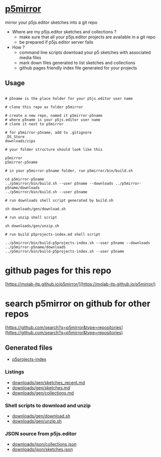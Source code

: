 # [p5mirror](https://github.com/molab-itp/p5mirror)

mirror your p5js.editor sketches into a git repo

- Where are my p5js.editor sketches and collections ?
  - make sure that all your p5js.editor projects are available in a git repo
  - be prepared if p5js.editor server fails
- How ?
  - command line scripts download your p5 sketches with associated media files
  - mark down files generated to list sketches and collections
  - github pages friendly index file generated for your projects

## Usage

```

# p5name is the place holder for your p5js.editor user name

# clone this repo as folder p5mirror

# create a new repo, named it p5mirror-p5name
# where p5name is your p5js.editor user name
# clone it next to p5mirror

# for p5mirror-p5name, add to .gitignore
.DS_Store
downloads/zips

# your folder structure should look like this

p5mirror
p5mirror-p5name

# in your p5mirror-p5name folder, run p5mirror/bin/build.sh

cd p5mirror-p5name
../p5mirror/bin/build.sh --user p5name --downloads ../p5mirror-p5name/downloads
../p5mirror/bin/build.sh --user p5name

# run downloads shell script generated by build.sh

sh downloads/gen/download.sh

# run unzip shell script

sh downloads/gen/unzip.sh

# run build p5projects-index.md shell script

../p5mirror/bin/build-p5projects-index.sh --user p5name --downloads ../p5mirror-p5name/downloads
../p5mirror/bin/build-p5projects-index.sh --user p5name

```

# github pages for this repo

[https://molab-itp.github.io/p5mirror/](https://molab-itp.github.io/p5mirror/)

# search p5mirror on github for other repos

[https://github.com/search?q=p5mirror&type=repositories](https://github.com/search?q=p5mirror&type=repositories)

## Generated files

- [p5projects-index](./p5projects-index.md)

### Listings

- [downloads/gen/sketches_recent.md](./downloads/gen/sketches_recent.md)
- [downloads/gen/sketches.md](./downloads/gen/sketches.md)
- [downloads/gen/collections.md](./downloads/gen/collections.md)

### Shell scripts to download and unzip

- [downloads/gen/download.sh](./downloads/gen/download.sh)
- [downloads/gen/unzip.sh](./downloads/gen/unzip.sh)

### JSON source from p5js.editor

- [downloads/json/collections.json](./downloads/json/collections.json)
- [downloads/json/sketches.json](./downloads/json/sketches.json)
